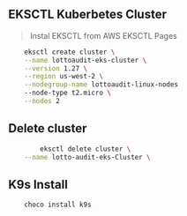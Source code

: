 ## EKSCTL  Kuberbetes Cluster
> Instal EKSCTL from AWS EKSCTL Pages
```bash
	eksctl create cluster \
	--name lottoaudit-eks-cluster \
	--version 1.27 \
	--region us-west-2 \
	--nodegroup-name lottoaudit-linux-nodes
	--node-type t2.micro \
	--nodes 2
```
## Delete cluster
```bash
		eksctl delete cluster \
	--name lotto-audit-eks-Cluster \
```


## K9s Install
```bash
	choco install k9s
```